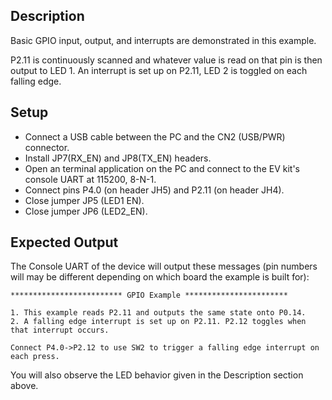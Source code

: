 ## Description

Basic GPIO input, output, and interrupts are demonstrated in this example.

P2.11 is continuously scanned and whatever value is read on that pin is then output to LED 1.  An interrupt is set up on P2.11, LED 2 is toggled on each falling edge.

## Setup
-   Connect a USB cable between the PC and the CN2 (USB/PWR) connector.
-   Install JP7(RX_EN) and JP8(TX_EN) headers.
-   Open an terminal application on the PC and connect to the EV kit's console UART at 115200, 8-N-1.
-	Connect pins P4.0 (on header JH5) and P2.11 (on header JH4).
-   Close jumper JP5 (LED1 EN).
-   Close jumper JP6 (LED2_EN).

## Expected Output

The Console UART of the device will output these messages (pin numbers will may be different depending on which board the example is built for):

```
************************* GPIO Example ***********************

1. This example reads P2.11 and outputs the same state onto P0.14.
2. A falling edge interrupt is set up on P2.11. P2.12 toggles when that interrupt occurs.

Connect P4.0->P2.12 to use SW2 to trigger a falling edge interrupt on each press.
```

You will also observe the LED behavior given in the Description section above.